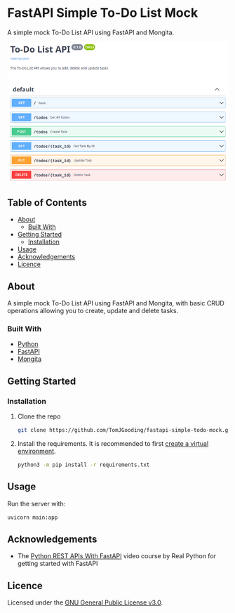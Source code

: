 # FastAPI Simple To-Do List Mock

A simple mock To-Do List API using FastAPI and Mongita.

![todo-list-api-swagger-screenshot](assets/images/todo-list-api-swagger-screenshot.png)

## Table of Contents

- [About](#about)
  - [Built With](#built-with)
- [Getting Started](#getting-started)
  - [Installation](#installation)
- [Usage](#usage)
- [Acknowledgements](#acknowledgements)
- [Licence](#licence)

## About

A simple mock To-Do List API using FastAPI and Mongita, with basic CRUD operations allowing you to create, update and delete tasks.

### Built With

- [Python](https://www.python.org/)
- [FastAPI](https://fastapi.tiangolo.com/)
- [Mongita](https://github.com/scottrogowski/mongita)

## Getting Started

### Installation

1. Clone the repo
   ```sh
   git clone https://github.com/TomJGooding/fastapi-simple-todo-mock.git
   ```
2. Install the requirements. It is recommended to first [create a virtual environment](https://packaging.python.org/en/latest/tutorials/installing-packages/#creating-virtual-environments).
   ```sh
   python3 -m pip install -r requirements.txt
   ```

## Usage

Run the server with:

```sh
uvicorn main:app
```

## Acknowledgements

- The [Python REST APIs With FastAPI](https://realpython.com/courses/python-rest-apis-with-fastapi/) video course by Real Python for getting started with FastAPI

## Licence

Licensed under the [GNU General Public License v3.0](LICENSE).

